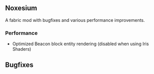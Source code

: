 Noxesium
---
A fabric mod with bugfixes and various performance improvements.

### Performance
- Optimized Beacon block entity rendering (disabled when using Iris Shaders)


## Bugfixes
